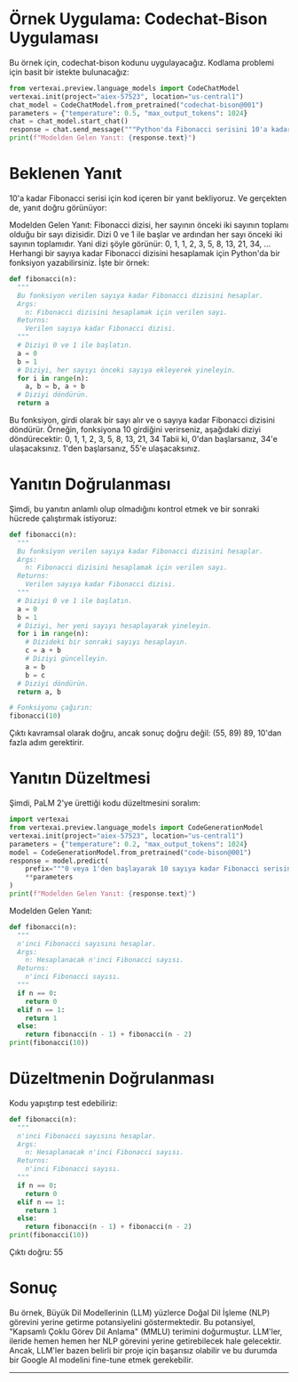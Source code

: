 # Örnek Uygulama: Codechat-Bison Uygulaması

Bu örnek için, codechat-bison kodunu uygulayacağız. Kodlama problemi için basit bir istekte bulunacağız:

```python
from vertexai.preview.language_models import CodeChatModel
vertexai.init(project="aiex-57523", location="us-central1")
chat_model = CodeChatModel.from_pretrained("codechat-bison@001")
parameters = {"temperature": 0.5, "max_output_tokens": 1024}
chat = chat_model.start_chat()
response = chat.send_message("""Python'da Fibonacci serisini 10'a kadar hesaplayan bir fonksiyon için kodu yazın:""", **parameters)
print(f"Modelden Gelen Yanıt: {response.text}")
```

# Beklenen Yanıt

10'a kadar Fibonacci serisi için kod içeren bir yanıt bekliyoruz. Ve gerçekten de, yanıt doğru görünüyor:

Modelden Gelen Yanıt: Fibonacci dizisi, her sayının önceki iki sayının toplamı olduğu bir sayı dizisidir. Dizi 0 ve 1 ile başlar ve ardından her sayı önceki iki sayının toplamıdır. Yani dizi şöyle görünür:
0, 1, 1, 2, 3, 5, 8, 13, 21, 34, ...
Herhangi bir sayıya kadar Fibonacci dizisini hesaplamak için Python'da bir fonksiyon yazabilirsiniz. İşte bir örnek:
```python
def fibonacci(n):
  """
  Bu fonksiyon verilen sayıya kadar Fibonacci dizisini hesaplar.
  Args:
    n: Fibonacci dizisini hesaplamak için verilen sayı.
  Returns:
    Verilen sayıya kadar Fibonacci dizisi.
  """
  # Diziyi 0 ve 1 ile başlatın.
  a = 0
  b = 1
  # Diziyi, her sayıyı önceki sayıya ekleyerek yineleyin.
  for i in range(n):
    a, b = b, a + b
  # Diziyi döndürün.
  return a
```
Bu fonksiyon, girdi olarak bir sayı alır ve o sayıya kadar Fibonacci dizisini döndürür. Örneğin, fonksiyona 10 girdiğini verirseniz, aşağıdaki diziyi döndürecektir:
0, 1, 1, 2, 3, 5, 8, 13, 21, 34
Tabii ki, 0'dan başlarsanız, 34'e ulaşacaksınız. 1'den başlarsanız, 55'e ulaşacaksınız.

# Yanıtın Doğrulanması

Şimdi, bu yanıtın anlamlı olup olmadığını kontrol etmek ve bir sonraki hücrede çalıştırmak istiyoruz:
```python
def fibonacci(n):
  """
  Bu fonksiyon verilen sayıya kadar Fibonacci dizisini hesaplar.
  Args:
    n: Fibonacci dizisini hesaplamak için verilen sayı.
  Returns:
    Verilen sayıya kadar Fibonacci dizisi.
  """
  # Diziyi 0 ve 1 ile başlatın.
  a = 0
  b = 1
  # Diziyi, her yeni sayıyı hesaplayarak yineleyin.
  for i in range(n):
    # Dizideki bir sonraki sayıyı hesaplayın.
    c = a + b
    # Diziyi güncelleyin.
    a = b
    b = c
  # Diziyi döndürün.
  return a, b

# Fonksiyonu çağırın:
fibonacci(10)
```
Çıktı kavramsal olarak doğru, ancak sonuç doğru değil: (55, 89)
89, 10'dan fazla adım gerektirir.

# Yanıtın Düzeltmesi

Şimdi, PaLM 2'ye ürettiği kodu düzeltmesini soralım:
```python
import vertexai
from vertexai.preview.language_models import CodeGenerationModel
vertexai.init(project="aiex-57523", location="us-central1")
parameters = {"temperature": 0.2, "max_output_tokens": 1024}
model = CodeGenerationModel.from_pretrained("code-bison@001")
response = model.predict(
    prefix="""0 veya 1'den başlayarak 10 sayıya kadar Fibonacci serisini hesaplayan Python kodunu düzeltin. Kod, 10 sayı yerine 11 sayı hesapladığı için yanlış. Düzeltin:""",
    **parameters
)
print(f"Modelden Gelen Yanıt: {response.text}")
```
Modelden Gelen Yanıt:
```python
def fibonacci(n):
  """
  n'inci Fibonacci sayısını hesaplar.
  Args:
    n: Hesaplanacak n'inci Fibonacci sayısı.
  Returns:
    n'inci Fibonacci sayısı.
  """
  if n == 0:
    return 0
  elif n == 1:
    return 1
  else:
    return fibonacci(n - 1) + fibonacci(n - 2)
print(fibonacci(10))
```
# Düzeltmenin Doğrulanması

Kodu yapıştırıp test edebiliriz:
```python
def fibonacci(n):
  """
  n'inci Fibonacci sayısını hesaplar.
  Args:
    n: Hesaplanacak n'inci Fibonacci sayısı.
  Returns:
    n'inci Fibonacci sayısı.
  """
  if n == 0:
    return 0
  elif n == 1:
    return 1
  else:
    return fibonacci(n - 1) + fibonacci(n - 2)
print(fibonacci(10))
```
Çıktı doğru: 55

# Sonuç

Bu örnek, Büyük Dil Modellerinin (LLM) yüzlerce Doğal Dil İşleme (NLP) görevini yerine getirme potansiyelini göstermektedir. Bu potansiyel, "Kapsamlı Çoklu Görev Dil Anlama" (MMLU) terimini doğurmuştur. LLM'ler, ileride hemen hemen her NLP görevini yerine getirebilecek hale gelecektir. Ancak, LLM'ler bazen belirli bir proje için başarısız olabilir ve bu durumda bir Google AI modelini fine-tune etmek gerekebilir.

---

